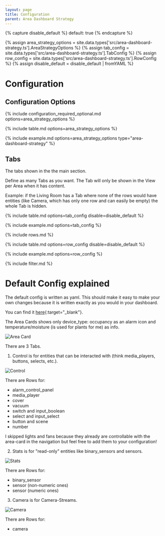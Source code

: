 ```yaml
---
layout: page
title: Configuration
parent: Area Dashboard Strategy
---
```


{% capture disable_default %}
default: true
{% endcapture %}

{% assign area_strategy_options = site.data.types['src/area-dashboard-strategy.ts'].AreaStrategyOptions %}
{% assign tab_config = site.data.types['src/area-dashboard-strategy.ts'].TabConfig %}
{% assign row_config = site.data.types['src/area-dashboard-strategy.ts'].RowConfig %}
{% assign disable_default = disable_default | fromYAML %}

# Configuration

## Configuration Options

{% include configuration_required_optional.md options=area_strategy_options %}

{% include table.md options=area_strategy_options %}

{% include example.md options=area_strategy_options type="area-dashboard-strategy" %}

## Tabs

The tabs shown in the the main section.

Define as many Tabs as you want.
The Tab will only be shown in the View per Area when it has content.

Example: if the Living Room has a Tab where none of the rows would have entities (like Camera, which has only one row and can easily be empty) the whole Tab is hidden.

{% include table.md options=tab_config disable=disable_default %}

{% include example.md options=tab_config %}

{% include rows.md %}

{% include table.md options=row_config disable=disable_default %}

{% include example.md options=row_config %}

{% include filter.md %}

# Default Config explained

The default config is written as yaml. This should make it easy to make your own changes because it is written exactly as you would in your dashboard.

You can find it [here](https://github.com/itsteddyyo/strategy-pack/blob/main/src/config/areaDefaultConfig.yml){:target="_blank"}.

The Area Cards shows only device_type: occupancy as an alarm icon and temperature/moisture (is used for plants for me) as info.

![Area Card](/assets/area/area-strategy-navigation.png "Area Card")

There are 3 Tabs.

1. Control is for entities that can be interacted with (think media_players, buttons, selects, etc.).

![Control](/assets/area/area-strategy-main-control.png "Control")

There are Rows for:

- alarm_control_panel
- media_player
- cover
- vacuum
- switch and input_boolean
- select and input_select
- button and scene
- number

I skipped lights and fans because they already are controllable with the area-card in the navigation but feel free to add them to your configuration!

2. Stats is for "read-only" entities like binary_sensors and sensors.

![Stats](/assets/area/area-strategy-main-stats.png "Stats")

There are Rows for:

- binary_sensor
- sensor (non-numeric ones)
- sensor (numeric ones)

3. Camera is for Camera-Streams.

![Camera](/assets/area/area-strategy-main-camera.png "Camera")

There are Rows for:

- camera
